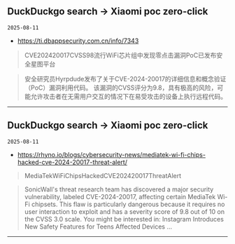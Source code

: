 ## DuckDuckgo search -> Xiaomi poc zero-click
`2025-08-11`

* https://ti.dbappsecurity.com.cn/info/7343

<blockquote>
 CVE202420017CVSS98流行WiFi芯片组中发现零点击漏洞PoC已发布安全星图平台
</blockquote>
<blockquote>
安全研究员Hyrpdude发布了关于CVE-2024-20017的详细信息和概念验证（PoC）漏洞利用代码。 该漏洞的CVSS评分为9.8，具有极高的风险，可能允许攻击者在无需用户交互的情况下在易受攻击的设备上执行远程代码。
</blockquote>

---

## DuckDuckgo search -> Xiaomi poc zero-click
`2025-08-11`

* https://rhyno.io/blogs/cybersecurity-news/mediatek-wi-fi-chips-hacked-cve-2024-20017-threat-alert/

<blockquote>
 MediaTekWiFiChipsHackedCVE202420017ThreatAlert
</blockquote>
<blockquote>
SonicWall's threat research team has discovered a major security vulnerability, labeled CVE-2024-20017, affecting certain MediaTek Wi-Fi chipsets. This flaw is particularly dangerous because it requires no user interaction to exploit and has a severity score of 9.8 out of 10 on the CVSS 3.0 scale. You might be interested in: Instagram Introduces New Safety Features for Teens Affected Devices ...
</blockquote>

---

